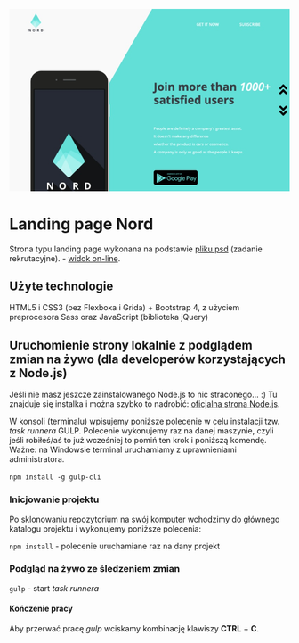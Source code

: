 ![cover](https://raw.githubusercontent.com/kasiaizak/landing-page-nord/master/github/screenshot.jpg)

# Landing page Nord

Strona typu landing page wykonana na podstawie [pliku psd](https://github.com/kasiaizak/landing-page-nord/blob/master/github/Nord.psd) (zadanie rekrutacyjne). - [widok on-line](https://kasiaizak.github.io/landing-page-nord/).

## Użyte technologie

HTML5 i CSS3 (bez Flexboxa i Grida) + Bootstrap 4, z użyciem preprocesora Sass oraz JavaScript (biblioteka jQuery)

## Uruchomienie strony lokalnie z podglądem zmian na żywo (dla developerów korzystających z Node.js)

Jeśli nie masz jeszcze zainstalowanego Node.js to nic straconego... :) Tu znajduje się instalka i można szybko to nadrobić: [oficjalna strona Node.js](https://nodejs.org/en/).

W konsoli (terminalu) wpisujemy poniższe polecenie w celu instalacji tzw. *task runnera* GULP. Polecenie wykonujemy raz na danej maszynie, czyli jeśli robiłeś/aś to już wcześniej to pomiń ten krok i poniższą komendę. Ważne: na Windowsie terminal uruchamiamy z uprawnieniami administratora.

`npm install -g gulp-cli`

### Inicjowanie projektu

Po sklonowaniu repozytorium na swój komputer wchodzimy do głównego katalogu projektu i wykonujemy poniższe polecenia:

`npm install` - polecenie uruchamiane raz na dany projekt

### Podgląd na żywo ze śledzeniem zmian

`gulp` - start *task runnera*

#### Kończenie pracy

Aby przerwać pracę *gulp* wciskamy kombinację klawiszy **CTRL** + **C**.
